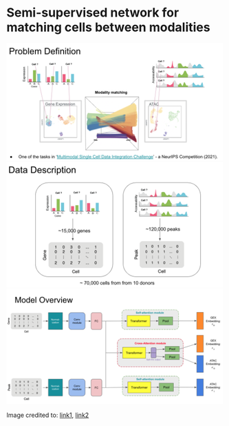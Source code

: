 # Semi-supervised network for matching cells between modalities

![problem definition](https://github.com/nshen7/multimodal-cell-matching/blob/master/misc/problem_def.png)
![data description](https://github.com/nshen7/multimodal-cell-matching/blob/master/misc/data_desc.png)
![model overview](https://github.com/nshen7/multimodal-cell-matching/blob/master/misc/model_overview.png)


Image credited to: [link1](http://genengnews.com/insights/two-seqs-are-better-than-one-gathering-epigenomic-and-transcriptomic-data-from-a-single-cell/), [link2](https://openproblems.bio/neurips_docs/data/about_multimodal/)
